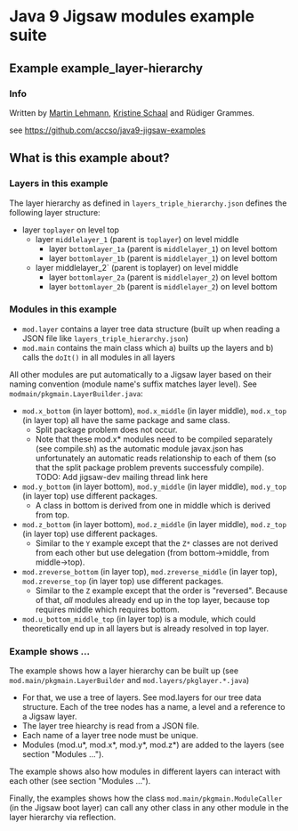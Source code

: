 ﻿# Java 9 Jigsaw modules example suite
## Example example_layer-hierarchy

### Info
Written by [Martin Lehmann](https://github.com/MartinLehmann1971), [Kristine Schaal](https://github.com/kristines) and Rüdiger Grammes.

see https://github.com/accso/java9-jigsaw-examples

## What is this example about?

### Layers in this example
The layer hierarchy as defined in `layers_triple_hierarchy.json` defines the following layer structure:
* layer `toplayer` on level top
  * layer `middlelayer_1` (parent is `toplayer`) on level middle
    * layer `bottomlayer_1a` (parent is `middlelayer_1`) on level bottom
    * layer `bottomlayer_1b` (parent is `middlelayer_1`) on level bottom
  * layer middlelayer_2` (parent is toplayer) on level middle
    * layer `bottomlayer_2a` (parent is `middlelayer_2`) on level bottom
    * layer `bottomlayer_2b` (parent is `middlelayer_2`) on level bottom

### Modules in this example
* `mod.layer` contains a layer tree data structure (built up when reading a JSON file like `layers_triple_hierarchy.json`)
* `mod.main` contains the main class which a) builts up the layers and b) calls the `doIt()` in all modules in all layers

All other modules are put automatically to a Jigsaw layer based on their naming convention (module name's suffix matches layer level). See `modmain/pkgmain.LayerBuilder.java`:
* `mod.x_bottom` (in layer bottom), `mod.x_middle` (in layer middle), `mod.x_top` (in layer top) all have the same package and same class. 
  * Split package problem does not occur. 
  * Note that these mod.x\* modules need to be compiled separately (see compile.sh) as the automatic module javax.json has unfortunately an automatic reads relationship to each of them (so that the split package problem prevents successfuly compile). TODO: Add jigsaw-dev mailing thread link here
* `mod.y_bottom` (in layer bottom), `mod.y_middle` (in layer middle), `mod.y_top` (in layer top) use different packages. 
  * A class in bottom is derived from one in middle which is derived from top.
* `mod.z_bottom` (in layer bottom), `mod.z_middle` (in layer middle), `mod.z_top` (in layer top) use different packages. 
  * Similar to the `Y` example except that the `Z*` classes are not derived from each other but use delegation (from bottom->middle, from middle->top).
* `mod.zreverse_bottom` (in layer top), `mod.zreverse_middle` (in layer top), `mod.zreverse_top` (in layer top) use different packages. 
  * Similar to the `Z` example except that the order is "reversed". Because of that, _all_ modules already end up in the top layer, because top requires middle which requires bottom.
* `mod.u_bottom_middle_top` (in layer top) is a module, which could theoretically end up in all layers but is already resolved in top layer.

### Example shows ...
The example shows how a layer hierarchy can be built up (see `mod.main/pkgmain.LayerBuilder` and `mod.layers/pkglayer.*.java`)
- For that, we use a tree of layers. See mod.layers for our tree data structure. Each of the tree nodes has a name, a level and a reference to a Jigsaw layer.
- The layer tree hiearchy is read from a JSON file.
- Each name of a layer tree node must be unique.
- Modules (mod.u\*, mod.x\*, mod.y\*, mod.z\*) are added to the layers (see section "Modules ...").

The example shows also how modules in different layers can interact with each other (see section "Modules ...").

Finally, the examples shows how the class `mod.main/pkgmain.ModuleCaller` (in the Jigsaw boot layer) can call any other class in any other module in the layer hierarchy via reflection.
